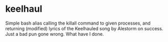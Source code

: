 # keelhaul
Simple bash alias calling the killall command to given processes, and returning (modified) lyrics of the Keelhauled song by Alestorm on success. Just a bad pun gone wrong. What have I done.
